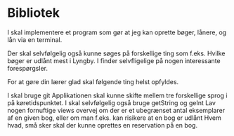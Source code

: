 # Bibliotek
I skal implementere et program som gør at jeg kan oprette bøger, lånere, og lån via en terminal. 

Der skal selvfølgelig også kunne søges på forskellige ting som f.eks. Hvilke bøger er udlånt mest i Lyngby. I finder selvfligelige på nogen interessante forespørgsler. 

For at gøre din lærer glad skal følgende ting helst opfyldes.

I skal bruge git
Applikationen skal kunne skifte mellem tre forskellige sprog i på køretidspunktet.
I skal selvfølgelig også bruge getString og geInt
Lav nogen fornuftige views 
overvej om der er et ubegrænset antal eksemplarer af en given bog, eller om man f.eks. kan risikere  at en bog er udlånt Hvem hvad, små sker skal der kunne oprettes en reservation på en bog.
